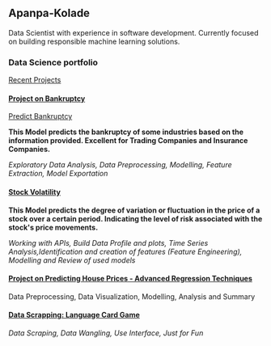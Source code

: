 ## Apanpa-Kolade
Data Scientist with experience in software development.
Currently focused on building responsible machine learning solutions.
### Data Science portfolio
<u>Recent Projects</u>
  
#### [Project on Bankruptcy](https://github.com/abolayo/wqu_learnings/blob/master/Bankruptcy/bank_ruptcy-Copy1.ipynb)
 [Predict Bankruptcy]('interact%20%20with%20app')

<b>This Model predicts the bankruptcy of some industries based on the information provided.
 Excellent for Trading Companies and Insurance Companies. </b>
<i>

Exploratory Data Analysis, Data Preprocessing, Modelling, Feature Extraction,
Model Exportation</i>


#### [Stock Volatility](https://github.com/abolayo/wqu_learnings/blob/master/Volatility/project.ipynb)
<b>This Model predicts the degree of variation or fluctuation in the price of a stock over a certain period.
Indicating the level of risk associated with the stock's price movements.</b>

<i>Working with APIs, Build Data Profile and plots, Time Series Analysis,Identification and creation of features (Feature Engineering),
Modelling and Review of used models</i>

 #### [Project on Predicting House Prices - Advanced Regression Techniques](https://github.com/abolayo/DScience/blob/master/kaggel/house-prices.ipynb)
Data Preprocessing, Data Visualization, Modelling, Analysis and Summary
 
   
#### [Data Scrapping: Language Card Game ](https://github.com/abolayo/games/tree/main/project_flash_cards)
<i>Data Scraping, Data Wangling, Use Interface, Just for Fun <i>
 
 

 